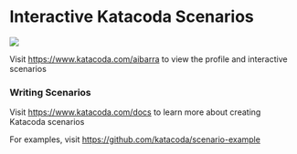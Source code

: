 # Interactive Katacoda Scenarios

[![](http://shields.katacoda.com/katacoda/aibarra/count.svg)](https://www.katacoda.com/aibarra "Get your profile on Katacoda.com")

Visit https://www.katacoda.com/aibarra to view the profile and interactive scenarios

### Writing Scenarios
Visit https://www.katacoda.com/docs to learn more about creating Katacoda scenarios

For examples, visit https://github.com/katacoda/scenario-example
